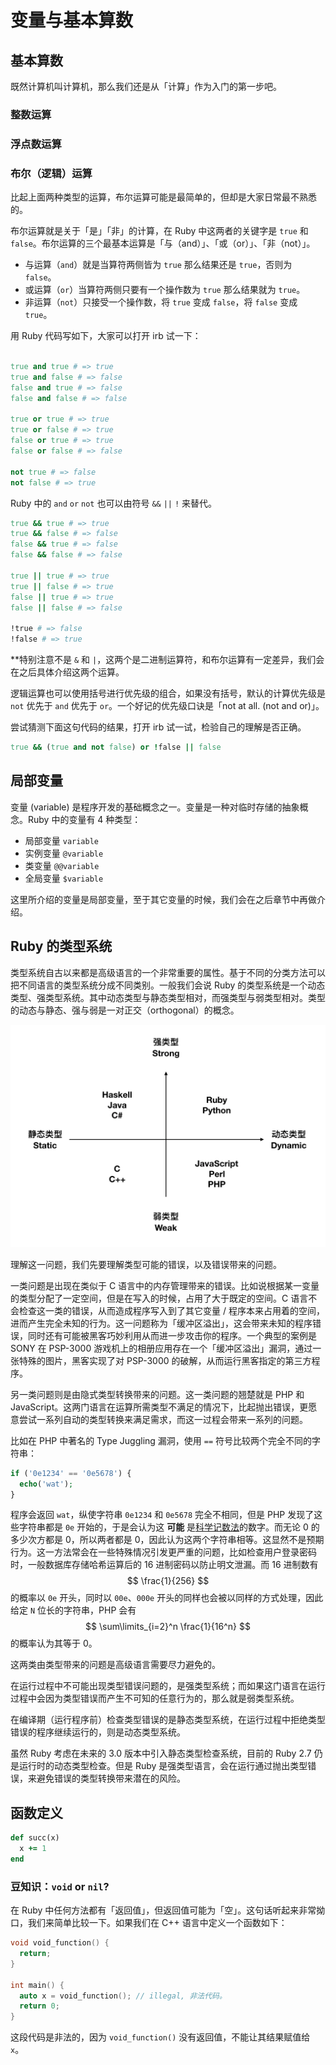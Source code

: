 # 变量与基本算数

## 基本算数

既然计算机叫计算机，那么我们还是从「计算」作为入门的第一步吧。

### 整数运算

### 浮点数运算

### 布尔（逻辑）运算

比起上面两种类型的运算，布尔运算可能是最简单的，但却是大家日常最不熟悉的。

布尔运算就是关于「是」「非」的计算，在 Ruby 中这两者的关键字是 `true` 和 `false`。布尔运算的三个最基本运算是「与（and）」、「或（or）」、「非（not）」。

- 与运算（`and`）就是当算符两侧皆为 `true` 那么结果还是 `true`，否则为 `false`。
- 或运算（`or`）当算符两侧只要有一个操作数为 `true` 那么结果就为 `true`。
- 非运算（`not`）只接受一个操作数，将 `true` 变成 `false`，将 `false` 变成 `true`。

用 Ruby 代码写如下，大家可以打开 irb 试一下：

```ruby

true and true # => true
true and false # => false
false and true # => false
false and false # => false

true or true # => true
true or false # => true
false or true # => true
false or false # => false

not true # => false
not false # => true
```

Ruby 中的 `and` `or` `not` 也可以由符号 `&&` `||` `!` 来替代。

```ruby
true && true # => true
true && false # => false
false && true # => false
false && false # => false

true || true # => true
true || false # => true
false || true # => true
false || false # => false

!true # => false
!false # => true
```

**特别注意不是 `&` 和 `|`，这两个是二进制运算符，和布尔运算有一定差异，我们会在之后具体介绍这两个运算。

逻辑运算也可以使用括号进行优先级的组合，如果没有括号，默认的计算优先级是 `not` 优先于 `and` 优先于 `or`。一个好记的优先级口诀是「not at all. (not and or)」。

尝试猜测下面这句代码的结果，打开 irb 试一试，检验自己的理解是否正确。

```ruby
true && (true and not false) or !false || false
```

## 局部变量

变量 (variable) 是程序开发的基础概念之一。变量是一种对临时存储的抽象概念。Ruby 中的变量有 4 种类型：

- 局部变量 `variable`
- 实例变量 `@variable`
- 类变量 `@@variable`
- 全局变量 `$variable`

这里所介绍的变量是局部变量，至于其它变量的时候，我们会在之后章节中再做介绍。

## Ruby 的类型系统

类型系统自古以来都是高级语言的一个非常重要的属性。基于不同的分类方法可以把不同语言的类型系统分成不同类别。一般我们会说 Ruby 的类型系统是一个动态类型、强类型系统。其中动态类型与静态类型相对，而强类型与弱类型相对。类型的动态与静态、强与弱是一对正交（orthogonal）的概念。

![Type System Example](/assets/type-system-example.png)

理解这一问题，我们先要理解类型可能的错误，以及错误带来的问题。

一类问题是出现在类似于 C 语言中的内存管理带来的错误。比如说根据某一变量的类型分配了一定空间，但是在写入的时候，占用了大于既定的空间。C 语言不会检查这一类的错误，从而造成程序写入到了其它变量 / 程序本来占用着的空间，进而产生完全未知的行为。这一问题称为「缓冲区溢出」，这会带来未知的程序错误，同时还有可能被黑客巧妙利用从而进一步攻击你的程序。一个典型的案例是 SONY 在 PSP-3000 游戏机上的相册应用存在一个「缓冲区溢出」漏洞，通过一张特殊的图片，黑客实现了对 PSP-3000 的破解，从而运行黑客指定的第三方程序。

另一类问题则是由隐式类型转换带来的问题。这一类问题的翘楚就是 PHP 和 JavaScript。这两门语言在运算所需类型不满足的情况下，比起抛出错误，更愿意尝试一系列自动的类型转换来满足需求，而这一过程会带来一系列的问题。

比如在 PHP 中著名的 Type Juggling 漏洞，使用 `==` 符号比较两个完全不同的字符串：

```php
if ('0e1234' == '0e5678') {
  echo('wat');
}
```

程序会返回 `wat`，纵使字符串 `0e1234` 和 `0e5678` 完全不相同，但是 PHP 发现了这些字符串都是 `0e` 开始的，于是会认为这 **可能** 是[科学记数法](https://zh.wikipedia.org/wiki/%E7%A7%91%E5%AD%A6%E8%AE%B0%E6%95%B0%E6%B3%95)的数字。而无论 0 的多少次方都是 0，所以两者都是 0，因此认为这两个字符串相等。这显然不是预期行为。这一方法常会在一些特殊情况引发更严重的问题，比如检查用户登录密码时，一般数据库存储哈希运算后的 16 进制密码以防止明文泄漏。而 16 进制数有 $$ \frac{1}{256} $$ 的概率以 `0e` 开头，同时以 `00e`、`000e` 开头的同样也会被以同样的方式处理，因此给定 `N` 位长的字符串，PHP 会有 $$ \sum\limits_{i=2}^n \frac{1}{16^n} $$ 的概率认为其等于 0。

这两类由类型带来的问题是高级语言需要尽力避免的。

在运行过程中不可能出现类型错误问题的，是强类型系统；而如果这门语言在运行过程中会因为类型错误而产生不可知的任意行为的，那么就是弱类型系统。

在编译期（运行程序前）检查类型错误的是静态类型系统，在运行过程中拒绝类型错误的程序继续运行的，则是动态类型系统。

虽然 Ruby 考虑在未来的 3.0 版本中引入静态类型检查系统，目前的 Ruby 2.7 仍是运行时的动态类型检查。但是 Ruby 是强类型语言，会在运行通过抛出类型错误，来避免错误的类型转换带来潜在的风险。

## 函数定义

```ruby
def succ(x)
  x += 1
end
```

### 豆知识：`void` or `nil`?

在 Ruby 中任何方法都有「返回值」，但返回值可能为「空」。这句话听起来非常拗口，我们来简单比较一下。如果我们在 C++ 语言中定义一个函数如下：

```cpp
void void_function() {
  return;
}

int main() {
  auto x = void_function(); // illegal, 非法代码。
  return 0;
}
```

这段代码是非法的，因为 `void_function()` 没有返回值，不能让其结果赋值给 `x`。
